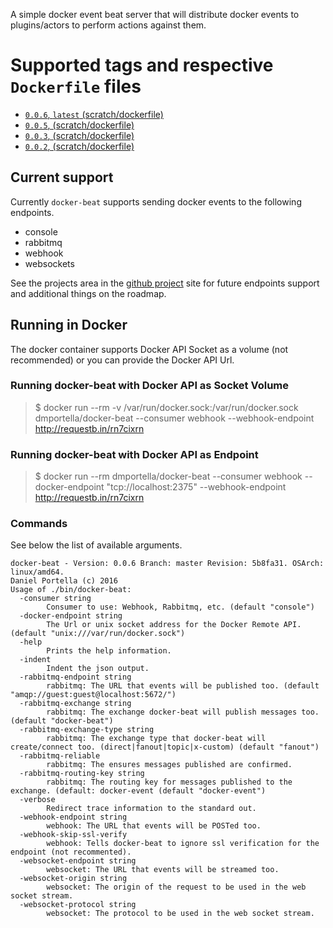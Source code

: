 A simple docker event beat server that will distribute docker events to plugins/actors to perform actions against them.

# Supported tags and respective `Dockerfile` files

* [`0.0.6`, `latest` (scratch/dockerfile)](https://github.com/dmportella/docker-beat/blob/0.0.6/dockerfile)
* [`0.0.5`, (scratch/dockerfile)](https://github.com/dmportella/docker-beat/blob/0.0.5/dockerfile)
* [`0.0.3`, (scratch/dockerfile)](https://github.com/dmportella/docker-beat/blob/0.0.3/dockerfile)
* [`0.0.2`, (scratch/dockerfile)](https://github.com/dmportella/docker-beat/blob/0.0.2/dockerfile)

## Current support

Currently `docker-beat` supports sending docker events to the following endpoints.

 - console
 - rabbitmq
 - webhook
 - websockets

See the projects area in the [github project](https://github.com/dmportella/docker-beat) site for future endpoints support and additional things on the roadmap.

## Running in Docker

The docker container supports Docker API Socket as a volume (not recommended) or you can provide the Docker API Url.

### Running docker-beat with Docker API as Socket Volume

> $ docker run --rm -v /var/run/docker.sock:/var/run/docker.sock dmportella/docker-beat --consumer webhook --webhook-endpoint http://requestb.in/rn7cixrn

### Running docker-beat with Docker API as Endpoint

> $ docker run --rm dmportella/docker-beat --consumer webhook --docker-endpoint "tcp://localhost:2375" --webhook-endpoint http://requestb.in/rn7cixrn

### Commands

See below the list of available arguments.

```
docker-beat - Version: 0.0.6 Branch: master Revision: 5b8fa31. OSArch: linux/amd64.
Daniel Portella (c) 2016
Usage of ./bin/docker-beat:
  -consumer string
    	Consumer to use: Webhook, Rabbitmq, etc. (default "console")
  -docker-endpoint string
    	The Url or unix socket address for the Docker Remote API. (default "unix:///var/run/docker.sock")
  -help
    	Prints the help information.
  -indent
    	Indent the json output.
  -rabbitmq-endpoint string
    	rabbitmq: The URL that events will be published too. (default "amqp://guest:guest@localhost:5672/")
  -rabbitmq-exchange string
    	rabbitmq: The exchange docker-beat will publish messages too. (default "docker-beat")
  -rabbitmq-exchange-type string
    	rabbitmq: The exchange type that docker-beat will create/connect too. (direct|fanout|topic|x-custom) (default "fanout")
  -rabbitmq-reliable
    	rabbitmq: The ensures messages published are confirmed.
  -rabbitmq-routing-key string
    	rabbitmq: The routing key for messages published to the exchange. (default: docker-event (default "docker-event")
  -verbose
    	Redirect trace information to the standard out.
  -webhook-endpoint string
    	webhook: The URL that events will be POSTed too.
  -webhook-skip-ssl-verify
    	webhook: Tells docker-beat to ignore ssl verification for the endpoint (not recommented).
  -websocket-endpoint string
    	websocket: The URL that events will be streamed too.
  -websocket-origin string
    	websocket: The origin of the request to be used in the web socket stream.
  -websocket-protocol string
    	websocket: The protocol to be used in the web socket stream.
```
